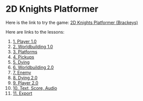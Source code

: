 # 2D Knights Platformer

Here is the link to try the game:
[2D Knights Platformer (Brackeys)](https://jvansant13.github.io/Technology-Specials/2d%20Knights%20Platformer/Game/)


Here are links to the lessons:
1. [1. Player 1.0]()
2. [2. Worldbuilding 1.0]()
3. [3. Platforms]()
4. [4. Pickups]()
5. [5. Dying]()
6. [6. Worldbuilding 2.0]()
7. [7. Enemy]()
8. [8. Dying 2.0]()
9. [9. Player 2.0]()
10. [10. Text, Score, Audio]()
11. [11. Export]()